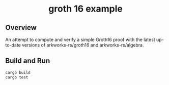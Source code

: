 <h1 align="center">groth 16 example</h1>

## Overview

An attempt to compute and verify a simple Groth16 proof with the latest up-to-date versions of arkworks-rs/groth16 and arkworks-rs/algebra.


## Build and Run
```sh
cargo build
cargo test
```

